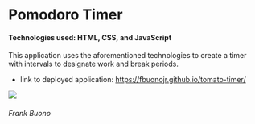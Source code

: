 # Pomodoro Timer

#### Technologies used: HTML, CSS, and JavaScript

This application uses the aforementioned technologies to create a timer with intervals to designate work and break periods.

* link to deployed application: https://fbuonojr.github.io/tomato-timer/

![](../tomatotimer.png)

###### Frank Buono
